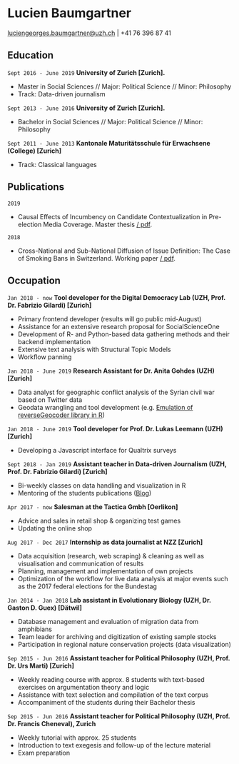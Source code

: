 
# Lucien Baumgartner

<div id="webaddress">
<a href="luciengeorges.baumgartner@uzh.ch">luciengeorges.baumgartner@uzh.ch</a>
| +41 76 396 87 41
</div>


## Education

`Sept 2016 - June 2019`
__University of Zurich [Zurich].__

- Master in Social Sciences // Major: Political Science // Minor: Philosophy
- Track: Data-driven journalism

`Sept 2013 - June 2016`
__University of Zurich [Zurich].__

- Bachelor in Social Sciences // Major: Political Science // Minor: Philosophy

`Sept 2011 - June 2013`
__Kantonale Maturitätsschule für Erwachsene (College) [Zurich]__

- Track: Classical languages

<!--

## Awards

`2013`

Bachelor thesis selected for official exhibition of best master theses, IPZ

-->

## Publications

`2019`
- Causal Effects of Incumbency on Candidate Contextualization in Pre-election Media Coverage. Master thesis [/ pdf](/assets/res/DID-2018-August.pdf).

`2018`
- Cross-National and Sub-National Diffusion of Issue Definition: The Case of Smoking Bans in Switzerland. Working paper [/ pdf](/assets/res/DID-2018-August.pdf).


## Occupation
`Jan 2018 - now`
__Tool developer for the Digital Democracy Lab (UZH, Prof. Dr. Fabrizio Gilardi) [Zurich]__
- Primary frontend developer (results will go public mid-August)
- Assistance for an extensive research proposal for SocialScienceOne
- Development of R- and Python-based data gathering methods and their backend implementation
- Extensive text analysis with Structural Topic Models
- Workflow panning

`Jan 2018 - June 2019`
__Research Assistant for Dr. Anita Gohdes (UZH) [Zurich]__
- Data analyst for geographic conflict analysis of the Syrian civil war based on Twitter data
- Geodata wrangling and tool development (e.g. [Emulation of reverseGeocoder library in R](https://htmlpreview.github.io/?https://github.com/lucienbaumgartner/helper/blob/master/r/reverse-geocoding/readme.html))

`Jan 2018 - June 2019`
__Tool developer for Prof. Dr. Lukas Leemann (UZH) [Zurich]__
- Developing a Javascript interface for Qualtrix surveys

`Sept 2018 - Jan 2019`
__Assistant teacher in Data-driven Journalism (UZH, Prof. Dr. Fabrizio Gilardi) [Zurich]__
- Bi-weekly classes on data handling and visualization in R
- Mentoring of the students publications ([Blog](http://pwiweb.uzh.ch/wordpress/))

`Apr 2017 - now`
__Salesman at the Tactica Gmbh [Oerlikon]__
- Advice and sales in retail shop & organizing test games
- Updating the online shop

`Aug 2017 - Dec 2017`
__Internship as data journalist at NZZ [Zurich]__
- Data acquisition (research, web scraping) & cleaning as well as visualisation and communication of results
- Planning, management and implementation of own projects
- Optimization of the workflow for live data analysis at major events such as the 2017 federal elections for the Bundestag

`Jan 2014 - Jan 2018`
__Lab assistant in Evolutionary Biology (UZH, Dr. Gaston D. Guex) [Dätwil]__
- Database management and evaluation of migration data from amphibians
- Team leader for archiving and digitization of existing sample stocks
- Participation in regional nature conservation projects (data visualization)

`Sep 2015 - Jun 2016`
__Assistant teacher for Political Philosophy (UZH, Prof. Dr. Urs Marti) [Zurich]__
- Weekly reading course with approx. 8 students with text-based exercises on argumentation theory and logic
- Assistance with text selection and compilation of the text corpus
- Accompaniment of the students during their Bachelor thesis

`Sep 2015 - Jun 2016`
__Assistant teacher for Political Philosophy (UZH, Prof. Dr. Francis Cheneval), Zurich__
- Weekly tutorial with approx. 25 students
- Introduction to text exegesis and follow-up of the lecture material
- Exam preparation


<!-- ### Footer

Last updated: May 2013 -->
